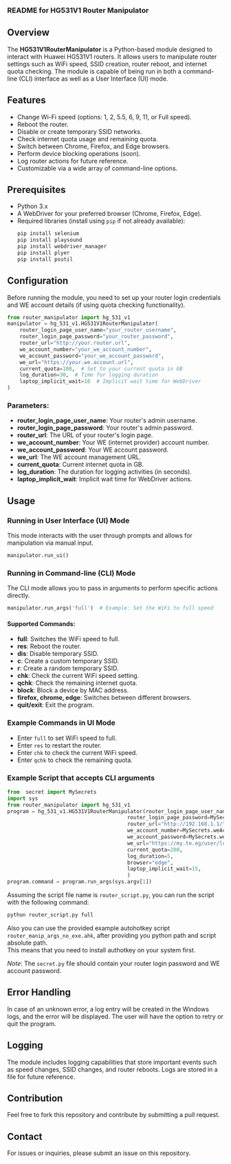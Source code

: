 ### README for HG531V1 Router Manipulator

## Overview
The **HG531V1RouterManipulator** is a Python-based module designed to interact with Huawei HG531V1 routers. It allows users to manipulate router settings such as WiFi speed, SSID creation, router reboot, and internet quota checking. The module is capable of being run in both a command-line (CLI) interface as well as a User Interface (UI) mode.

## Features
- Change Wi-Fi speed (options: 1, 2, 5.5, 6, 9, 11, or Full speed).
- Reboot the router.
- Disable or create temporary SSID networks.
- Check internet quota usage and remaining quota.
- Switch between Chrome, Firefox, and Edge browsers.
- Perform device blocking operations (soon).
- Log router actions for future reference.
- Customizable via a wide array of command-line options.

## Prerequisites
- Python 3.x
- A WebDriver for your preferred browser (Chrome, Firefox, Edge).
- Required libraries (install using `pip` if not already available):
  ```bash
  pip install selenium
  pip install playsound
  pip install webdriver_manager
  pip install plyer
  pip install psutil
  ```


## Configuration
Before running the module, you need to set up your router login credentials and WE account details (if using quota checking functionality).

```python
from router_manipulator import hg_531_v1
manipulator = hg_531_v1.HG531V1RouterManipulator(
    router_login_page_user_name="your_router_username",
    router_login_page_password="your_router_password",
    router_url="http://your.router.url",
    we_account_number="your_we_account_number",
    we_account_password="your_we_account_password",
    we_url="https://your.we.account.url",
    current_quota=100,  # Set to your current quota in GB
    log_duration=30,  # Time for logging duration
    laptop_implicit_wait=10  # Implicit wait time for WebDriver
)
```

### Parameters:
- **router_login_page_user_name**: Your router's admin username.
- **router_login_page_password**: Your router's admin password.
- **router_url**: The URL of your router's login page.
- **we_account_number**: Your WE (internet provider) account number.
- **we_account_password**: Your WE account password.
- **we_url**: The WE account management URL.
- **current_quota**: Current internet quota in GB.
- **log_duration**: The duration for logging activities (in seconds).
- **laptop_implicit_wait**: Implicit wait time for WebDriver actions.

## Usage

### Running in User Interface (UI) Mode
This mode interacts with the user through prompts and allows for manipulation via manual input.

```python
manipulator.run_ui()
```

### Running in Command-line (CLI) Mode
The CLI mode allows you to pass in arguments to perform specific actions directly.

```python
manipulator.run_args('full')  # Example: Set the WiFi to full speed
```

#### Supported Commands:
- **full**: Switches the WiFi speed to full.
- **res**: Reboot the router.
- **dis**: Disable temporary SSID.
- **c**: Create a custom temporary SSID.
- **r**: Create a random temporary SSID.
- **chk**: Check the current WiFi speed setting.
- **qchk**: Check the remaining internet quota.
- **block**: Block a device by MAC address.
- **firefox, chrome, edge**: Switches between different browsers.
- **quit/exit**: Exit the program.

### Example Commands in UI Mode
- Enter `full` to set WiFi speed to full.
- Enter `res` to restart the router.
- Enter `chk` to check the current WiFi speed.
- Enter `qchk` to check the remaining quota.

### Example Script that accepts CLI arguments
```python
from  secret import MySecrets
import sys
from router_manipulator import hg_531_v1
program = hg_531_v1.HG531V1RouterManipulator(router_login_page_user_name="admin",
                                       router_login_page_password=MySecrets.routerLoginPagePassword,
                                       router_url="http://192.168.1.1/",
                                       we_account_number=MySecrets.weAccountNumber,
                                       we_account_password=MySecrets.weAccountPassword,
                                       we_url="https://my.te.eg/user/login",
                                       current_quota=200,
                                       log_duration=5,
                                       browser="edge",
                                       laptop_implicit_wait=15,
                                       )
program.command = program.run_args(sys.argv[1])
```

Assuming the script file name is `router_script.py`, you can run the script with the following command:
```bash
python router_script.py full
```
Also you can use the provided example autohotkey script `router_manip_args_no_exe.ahk`, after providing you python path and script absolute path.  
This means that you need to install authotkey on your system first.


*Note*: The `secret.py` file should contain your router login password and WE account password.

## Error Handling
In case of an unknown error, a log entry will be created in the Windows logs, and the error will be displayed. The user will have the option to retry or quit the program.

## Logging
The module includes logging capabilities that store important events such as speed changes, SSID changes, and router reboots. Logs are stored in a file for future reference.

## Contribution
Feel free to fork this repository and contribute by submitting a pull request.

## Contact
For issues or inquiries, please submit an issue on this repository.


